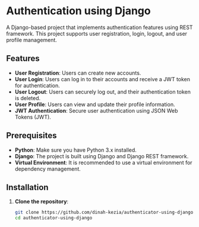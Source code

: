 # Authentication using Django

A Django-based project that implements authentication features using REST framework. This project supports user registration, login, logout, and user profile management.

## Features

- **User Registration**: Users can create new accounts.
- **User Login**: Users can log in to their accounts and receive a JWT token for authentication.
- **User Logout**: Users can securely log out, and their authentication token is deleted.
- **User Profile**: Users can view and update their profile information.
- **JWT Authentication**: Secure user authentication using JSON Web Tokens (JWT).

## Prerequisites

- **Python**: Make sure you have Python 3.x installed.
- **Django**: The project is built using Django and Django REST framework.
- **Virtual Environment**: It is recommended to use a virtual environment for dependency management.

## Installation

1. **Clone the repository**:
   ```bash
   git clone https://github.com/dinah-kezia/authenticator-using-django.git
   cd authenticator-using-django
